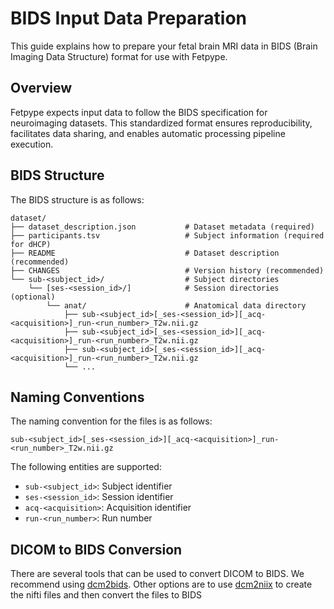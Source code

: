 # BIDS Input Data Preparation
This guide explains how to prepare your fetal brain MRI data in BIDS (Brain Imaging Data Structure) format for use with Fetpype. 

## Overview 
Fetpype expects input data to follow the BIDS specification for neuroimaging datasets. This standardized format ensures reproducibility, facilitates data sharing, and enables automatic processing pipeline execution.

## BIDS Structure

The BIDS structure is as follows:

```
dataset/
├── dataset_description.json           # Dataset metadata (required)
├── participants.tsv                   # Subject information (required for dHCP)
├── README                             # Dataset description (recommended)
├── CHANGES                            # Version history (recommended)
└── sub-<subject_id>/                  # Subject directories
    └── [ses-<session_id>/]            # Session directories (optional)
        └── anat/                      # Anatomical data directory
            ├── sub-<subject_id>[_ses-<session_id>][_acq-<acquisition>]_run-<run_number>_T2w.nii.gz
            ├── sub-<subject_id>[_ses-<session_id>][_acq-<acquisition>]_run-<run_number>_T2w.nii.gz
            ├── sub-<subject_id>[_ses-<session_id>][_acq-<acquisition>]_run-<run_number>_T2w.nii.gz
            └── ...
```

## Naming Conventions

The naming convention for the files is as follows:

```
sub-<subject_id>[_ses-<session_id>][_acq-<acquisition>]_run-<run_number>_T2w.nii.gz
```

The following entities are supported:

- `sub-<subject_id>`: Subject identifier
- `ses-<session_id>`: Session identifier
- `acq-<acquisition>`: Acquisition identifier
- `run-<run_number>`: Run number


## DICOM to BIDS Conversion

There are several tools that can be used to convert DICOM to BIDS. We recommend using [dcm2bids](https://github.com/dcm2bids/dcm2bids). Other options are to use [dcm2niix](https://github.com/rordenlab/dcm2niix) to create the nifti files and then convert the files to BIDS

